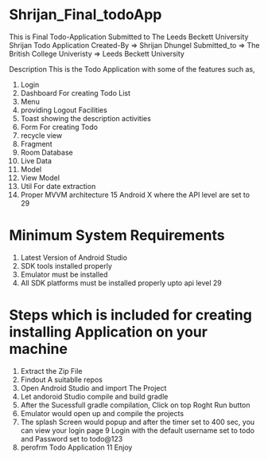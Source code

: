 # Shrijan_Final_todoApp
This is Final Todo-Application Submitted to The Leeds Beckett University
 Shrijan Todo Application 
 Created-By => Shrijan Dhungel
 Submitted_to => The British College
 Univeristy => Leeds Beckett University


 Description
 This is the Todo Application with some of the features such as,
1. Login
2. Dashboard For creating Todo List
3. Menu 
4. providing Logout Facilities
5. Toast showing the description activities
6. Form For creating Todo
7. recycle view
8. Fragment
9. Room Database
10. Live Data
11. Model
12. View Model
13. Util For date extraction
14. Proper MVVM architecture
15 Android X where the API level are set to 29

# Minimum System Requirements

1. Latest Version of Android Studio
2. SDK tools installed properly
3. Emulator must be installed
4. All SDK platforms must be installed properly upto api level 29

# Steps which is included for creating installing Application on your machine
1. Extract the Zip File 
2. Findout A suitablle repos 
3. Open Android Studio and import The Project
5. Let andoroid Studio compile and build gradle
6. After the Sucessfull gradle compilation, Click on top Roght Run button
7. Emulator would open up and compile the projects
8. The splash Screen would popup and after the timer set to 400 sec, you can view your login page
9 Login with the default username set to todo and Password set to todo@123
10. perofrm Todo Application
11 Enjoy

